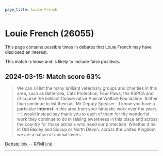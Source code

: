```yaml
---
page_title: Louie French
---
```


# Louie French  (26055)

This page contains possible times in debates that Louie French may have disclosed an interest.

This match is loose and is likely to include false positives. 



## 2024-03-15: Match score 63%

>We can all list the many brilliant veterinary groups and charities in this area, such as Battersea, Cats Protection, Four Paws, the RSPCA and of course the brilliant Conservative Animal Welfare Foundation. Rather than continue to list them all, Mr Deputy Speaker—I know you have a particular **interest** in this area from your fantastic work over the years—I would instead say thank you to each of them for the wonderful work they continue to do in raising awareness in this place and across the country for those animals who need our protection. Whether it be in Old Bexley and Sidcup or North Devon, across the United Kingdom we are a nation of animal lovers.

[Debate link](https://www.theyworkforyou.com/debates/?id=2024-03-15a.591.0)  --  [RFMI link](https://www.theyworkforyou.com/mp/26055/register)


---

